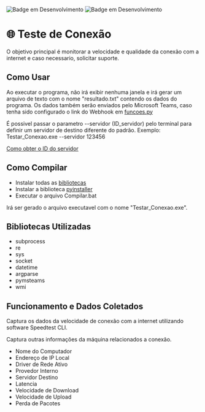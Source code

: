 ![Badge em Desenvolvimento](http://img.shields.io/static/v1?label=STATUS&message=EM%20DESENVOLVIMENTO&color=GREEN&style=flat)
![Badge em Desenvolvimento](https://img.shields.io/badge/Python-v3.11-blue)

#  🌐 Teste de Conexão
O objetivo principal é monitorar a velocidade e qualidade da conexão com a internet e caso necessario, solicitar suporte.


## Como Usar
Ao executar o programa, não irá exibir nenhuma janela e irá gerar um arquivo de texto com o nome "resultado.txt" contendo os dados do programa.
Os dados também serão enviados pelo Microsoft Teams, caso tenha sido configurado o link do Webhook em [funcoes.py](https://github.com/LeonardoSextare/Teste_de_Conexao/blob/main/Codigo/funcoes.py)

É possivel passar o parametro --servidor (ID_servidor) pelo terminal para definir um servidor de destino diferente do padrão. Exemplo: Testar_Conexao.exe --servidor 123456

[Como obter o ID do servidor](https://www.dcmembers.com/skwire/how-to-find-a-speedtest-net-server-id/)

## Como Compilar
- Instalar todas as [bibliotecas](https://github.com/LeonardoSextare/Teste_de_Conexao/edit/main/README.md#bibliotecas-utilizadas)
- Instalar a biblioteca [pyinstaller](https://pypi.org/project/pyinstaller/)
- Executar o arquivo Compilar.bat


Irá ser gerado o arquivo executavel com o nome "Testar_Conexao.exe".


## Bibliotecas Utilizadas
- subprocess
- re
- sys
- socket
- datetime
- argparse
- pymsteams
- wmi


## Funcionamento e Dados Coletados
Captura os dados da velocidade de conexão com a internet utilizando software Speedtest CLI.

Captura outras informações da máquina relacionados a conexão.

- Nome do Computador
- Endereço de IP Local
- Driver de Rede Ativo
- Provedor Interno
- Servidor Destino
- Latencia
- Velocidade de Download
- Velocidade de Upload
- Perda de Pacotes


